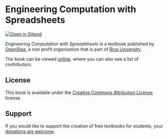 # Engineering Computation with Spreadsheets

[![Open in Gitpod](https://gitpod.io/button/open-in-gitpod.svg)](https://gitpod.io/from-referrer/)

_Engineering Computation with Spreadsheets_ is a textbook published by [OpenStax](https://openstax.org/), a non profit organization that is part of [Rice University](https://www.rice.edu/).

The book can be viewed [online](https://github.com/cnx-user-books/cnxbook-engineering-computation-with-spreadsheets/releases/latest), where you can also see a list of contributors.

## License
This book is available under the [Creative Commons Attribution License](./LICENSE) license.

## Support
If you would like to support the creation of free textbooks for students, your [donations are welcome](https://riceconnect.rice.edu/donation/support-openstax-banner).
